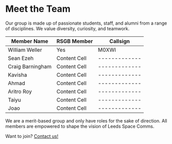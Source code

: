 # Meet the Team

Our group is made up of passionate students, staff, and alumni from a range of disciplines. We value diversity, curiosity, and teamwork.

| Member Name    | RSGB Member | Callsign |
| -------------- | ----------- | -------- |
| William Weller | Yes         | M0XWI    |
| Sean Ezeh | Content Cell  | ------------- |
| Craig Barningham | Content Cell  | ------------- |
| Kavisha | Content Cell  | ------------- |
| Ahmad | Content Cell  | ------------- |
| Aritro Roy | Content Cell  | ------------- |
| Taiyu | Content Cell  | ------------- |
| Joao | Content Cell  | ------------- |

We are a merit-based group and only have roles for the sake of direction.
All members are empowered to shape the vision of Leeds Space Comms.

Want to join? [Contact us!](CONTACT.md)
